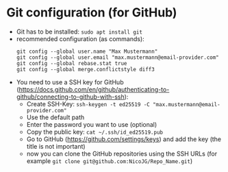 # Git configuration (for GitHub)

- Git has to be installed: `sudo apt install git`
- recommended configuration (as commands):
  ```
  git config --global user.name "Max Mustermann"
  git config --global user.email "max.mustermann@email-provider.com"
  git config --global rebase.stat true
  git config --global merge.conflictstyle diff3
  ```
- You need to use a SSH key for GitHub (https://docs.github.com/en/github/authenticating-to-github/connecting-to-github-with-ssh):
  - Create SSH-Key: `ssh-keygen -t ed25519 -C "max.mustermann@email-provider.com"`
  - Use the default path
  - Enter the password you want to use (optional)
  - Copy the public key: `cat ~/.ssh/id_ed25519.pub`
  - Go to GitHub (https://github.com/settings/keys) and add the key (the title is not important)
  - now you can clone the GitHub repositories using the SSH URLs (for example `git clone git@github.com:NicoJG/Repo_Name.git`)
